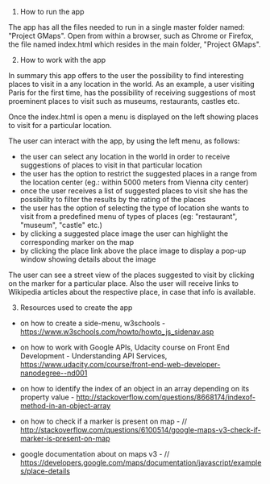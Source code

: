
1. How to run the app

  The app has all the files needed to run in a single master folder named: "Project GMaps".
  Open from within a browser, such as Chrome or Firefox, the file named index.html which resides in the main folder, "Project GMaps".


2. How to work with the app


In summary this app offers to the user the possibility to find interesting places to visit in a any location in the world. As an example, a user visiting Paris for the first time, has the possibility of receiving suggestions of most proeminent places to visit such as museums, restaurants, castles etc.

Once the index.html is open a menu is displayed on the left showing places to visit for a particular location.

The user can interact with the app, by using the left menu, as follows:
- the user can select any location in the world in order to receive suggestions of places to visit in that  particular location
- the user has the option to restrict the suggested places in a range from the location center (eg.: within 5000 meters from Vienna city center)
- once the user receives a list of suggested places to visit she has the possibility to filter the results by the rating of the places
- the user has the option of selecting the type of location she wants to visit from a predefined menu of types of places (eg: "restaurant", "museum", "castle" etc.)
- by clicking a suggested place image the user can highlight the corresponding marker on the map
- by clicking the place link above the place image to display a pop-up window showing details about the image

The user can see a street view of the places suggested to visit by clicking on the marker for a particular place. Also the user will receive links to Wikipedia articles about the respective place, in case that info is available.

3. Resources used to create the app

* on how to create a side-menu, w3schools - https://www.w3schools.com/howto/howto_js_sidenav.asp

* on how to work with Google APIs, Udacity course on Front End Development - Understanding API Services, https://www.udacity.com/course/front-end-web-developer-nanodegree--nd001

* on how to identify the index of an object in an array depending on its property value -  http://stackoverflow.com/questions/8668174/indexof-method-in-an-object-array

* on how to check if a marker is present on map - // http://stackoverflow.com/questions/6100514/google-maps-v3-check-if-marker-is-present-on-map

* google documentation about on maps v3 - // https://developers.google.com/maps/documentation/javascript/examples/place-details
